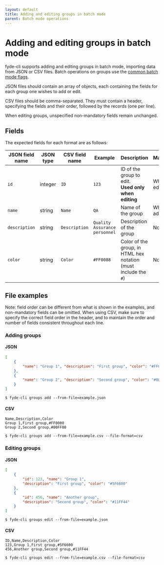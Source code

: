```yaml
---
layout: default
title: Adding and editing groups in batch mode
parent: Batch mode operations
---
```


# Adding and editing groups in batch mode

fyde-cli supports adding and editing groups in batch mode, importing data from JSON or CSV files.
Batch operations on groups use the [common batch mode flags](https://github.com/fyde/fyde-cli/wiki/Common-batch-mode-flags).

JSON files should contain an array of objects, each containing the fields for each group one wishes to add or edit.

CSV files should be comma-separated.
They must contain a header, specifying the fields and their order, followed by the records (one per line).

When editing groups, unspecified non-mandatory fields remain unchanged.

## Fields

The expected fields for each format are as follows:

| JSON field name | JSON type | CSV field name | Example | Description | Mandatory
| --- | --- | --- | --- | --- | --- |
| `id` | integer | `ID` | `123` | ID of the group to edit.<br>**Used only when editing** | When editing
| `name` | string | `Name` | `QA` | Name of the group | When adding
| `description` | string | `Description` | `Quality Assurance personnel` | Description of the group | No
| `color` | string | `Color` | `#FF0088` | Color of the group, in HTML hex notation (must include the `#`) | No

## File examples

Note: field order can be different from what is shown in the examples, and non-mandatory fields can be omitted.
When using CSV, make sure to specify the correct field order in the header, and to maintain the order and number of fields consistent throughout each line.

### Adding groups

#### JSON

```json
[
    {
        "name": "Group 1", "description": "First group", "color": "#FF0000"
    },
    {
        "name": "Group 2", "description": "Second group", "color": "#00FF00"
    }
]
```

`$ fyde-cli groups add --from-file=example.json`

#### CSV

```
Name,Description,Color
Group 1,First group,#FF0000
Group 2,Second group,#00FF00
```

`$ fyde-cli groups add --from-file=example.csv --file-format=csv`

### Editing groups

#### JSON

```json
[
    {
        "id": 123, "name": "Group 1",
        "description": "First group", "color": "#5F6600"
    },
    {
        "id": 456, "name": "Another group",
        "description": "Second group", "color": "#11FF44"
    }
]
```

`$ fyde-cli groups edit --from-file=example.json`

#### CSV

```
ID,Name,Description,Color
123,Group 1,First group,#5F6600
456,Another group,Second group,#11FF44
```

`$ fyde-cli groups edit --from-file=example.csv --file-format=csv`